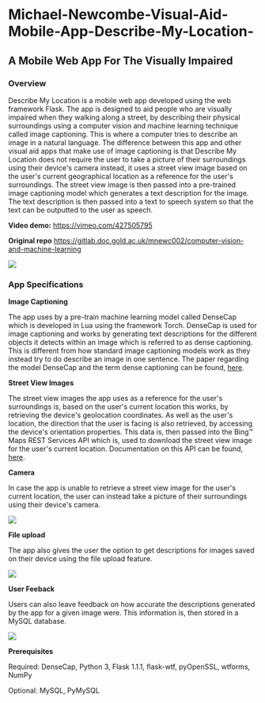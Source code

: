 # Michael-Newcombe-Visual-Aid-Mobile-App-Describe-My-Location-

## A Mobile Web App For The Visually Impaired

### Overview

Describe My Location is a mobile web app developed using the web framework Flask. The app is designed to aid people who are visually impaired when they walking along a street, by describing their physical surroundings using a computer vision and machine learning technique called image captioning. This is where a computer tries to describe an image in a natural language. The difference between this app and other visual aid apps that make use of image captioning is that Describe My Location does not require the user to take a picture of their surroundings using their device's camera instead, it uses a street view image based on the user's current geographical location as a reference for the user's surroundings. The street view image is then passed into a pre-trained image captioning model which generates a text description for the image. The text description is then passed into a text to speech system so that the text can be outputted to the user as speech.

**Video demo:** https://vimeo.com/427505795

**Original repo** https://gitlab.doc.gold.ac.uk/mnewc002/computer-vision-and-machine-learning

![](Image-captioning.png)

### App Specifications

**Image Captioning**

The app uses by a pre-train machine learning model called DenseCap which is developed in Lua using the framework Torch. DenseCap is used for image captioning and works by generating text descriptions for the different objects it detects within an image which is referred to as dense captioning. This is different from how standard image captioning models work as they instead try to do describe an image in one sentence. The paper regarding the model DenseCap and the term dense captioning can be found, [here](https://cs.stanford.edu/people/karpathy/densecap/).
 
**Street View Images**

The street view images the app uses as a reference for the user's surroundings is, based on the user's current location this works, by retrieving the device's geolocation coordinates. As well as the user's location, the direction that the user is facing is also retrieved, by accessing the device's orientation properties. This data is, then passed into the Bing™ Maps REST Services API which is, used to download the street view image for the user's current location. Documentation on this API can be found, [here](https://docs.microsoft.com/en-us/bingmaps/rest-services/).

**Camera**

In case the app is unable to retrieve a street view image for the user's current location, the user can instead take a picture of their surroundings using their device's camera.

![](camera.png)

**File upload**

The app also gives the user the option to get descriptions for images saved on their device using the file upload feature. 

![](file-upload.png)

**User Feeback**

Users can also leave feedback on how accurate the descriptions generated by the app for a given image were. This information is, then stored in a MySQL database. 

![](feedback-form.png)

**Prerequisites**

Required: DenseCap, Python 3, Flask 1.1.1, flask-wtf, pyOpenSSL, wtforms, NumPy

Optional: MySQL, PyMySQL
